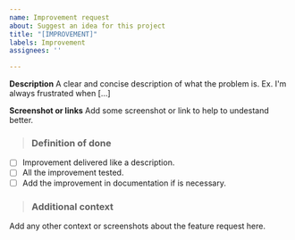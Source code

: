 ```yaml
---
name: Improvement request
about: Suggest an idea for this project
title: "[IMPROVEMENT]"
labels: Improvement
assignees: ''

---
```


**Description**
A clear and concise description of what the problem is. Ex. I'm always frustrated when [...]

**Screenshot or links**
Add some screenshot or link to help to undestand better.

> ### **Definition of done**
- [ ] Improvement delivered like a description.
- [ ] All the improvement tested.
- [ ] Add the improvement in documentation if is necessary.

> ### **Additional context**
Add any other context or screenshots about the feature request here.
